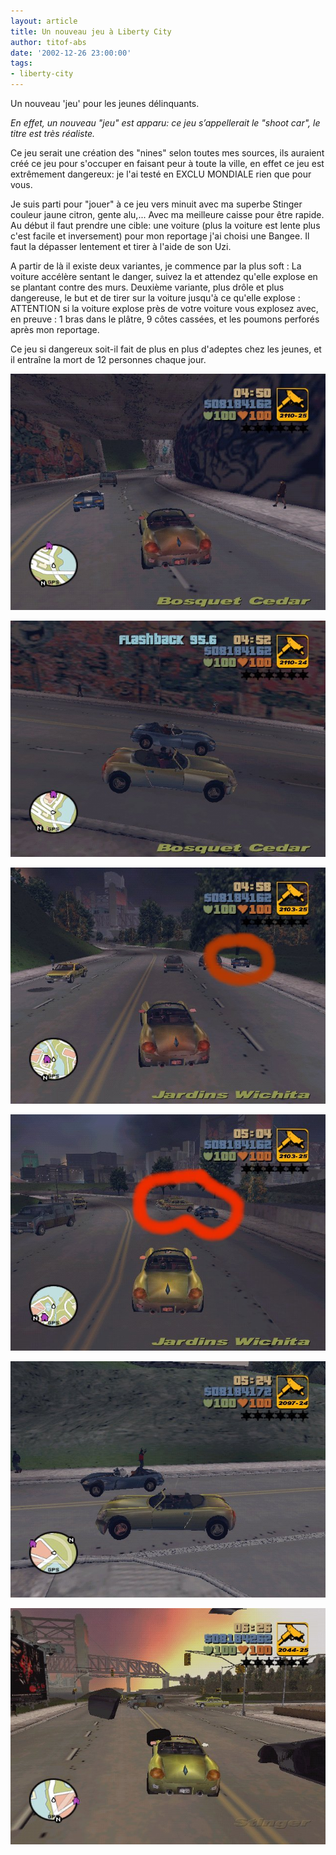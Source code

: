 ```yaml
---
layout: article
title: Un nouveau jeu à Liberty City
author: titof-abs
date: '2002-12-26 23:00:00'
tags:
- liberty-city
---
```


Un nouveau 'jeu' pour les jeunes délinquants.

_En effet, un nouveau "jeu" est apparu: ce jeu s’appellerait le "shoot car", le titre est très réaliste._

Ce jeu serait une création des "nines" selon toutes mes sources, ils auraient créé ce jeu pour s'occuper en faisant peur à toute la ville, en effet ce jeu est extrêmement dangereux: je l'ai testé en EXCLU MONDIALE rien que pour vous.

Je suis parti pour "jouer" à ce jeu vers minuit avec ma superbe Stinger couleur jaune citron, gente alu,... Avec ma meilleure caisse pour être rapide. Au début il faut prendre une cible: une voiture (plus la voiture est lente plus c'est facile et inversement) pour mon reportage j'ai choisi une Bangee. Il faut la dépasser lentement et tirer à l'aide de son Uzi.

A partir de là il existe deux variantes, je commence par la plus soft : La voiture accélère sentant le danger, suivez la et attendez qu'elle explose en se plantant contre des murs. Deuxième variante, plus drôle et plus dangereuse, le but et de tirer sur la voiture jusqu'à ce qu'elle explose : ATTENTION si la voiture explose près de votre voiture vous explosez avec, en preuve : 1 bras dans le plâtre, 9 côtes cassées, et les poumons perforés après mon reportage.

Ce jeu si dangereux soit-il fait de plus en plus d'adeptes chez les jeunes, et il entraîne la mort de 12 personnes chaque jour.

![](  /content/images/v1/user24/Asport_1.jpg)

![](  /content/images/v1/user24/Asport_2.jpg)

![](  /content/images/v1/user24/Asport_3.jpg)

![](  /content/images/v1/user24/Asport_4.jpg)

![](  /content/images/v1/user24/Asport_5.jpg)

![](  /content/images/v1/user24/Asport_7.jpg)

<!--kg-card-end: markdown-->
